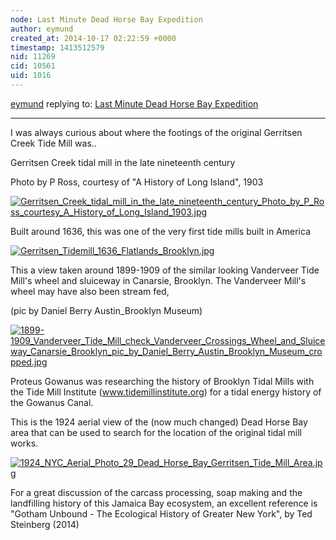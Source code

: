 ```yaml
---
node: Last Minute Dead Horse Bay Expedition
author: eymund
created_at: 2014-10-17 02:22:59 +0000
timestamp: 1413512579
nid: 11269
cid: 10561
uid: 1016
---
```




[eymund](../profile/eymund) replying to: [Last Minute Dead Horse Bay Expedition](../notes/bronwen/10-16-2014/last-minute-dead-horse-bay-expedition)

----
I was always curious about where the footings of the original Gerritsen Creek Tide Mill was..

Gerritsen Creek tidal mill in the late nineteenth century 

Photo by P Ross, courtesy of "A History of Long Island", 1903


[![Gerritsen_Creek_tidal_mill_in_the_late_nineteenth_century_Photo_by_P_Ross_courtesy_A_History_of_Long_Island_1903.jpg](https://i.publiclab.org/system/images/photos/000/007/457/medium/Gerritsen_Creek_tidal_mill_in_the_late_nineteenth_century_Photo_by_P_Ross_courtesy_A_History_of_Long_Island_1903.jpg)](https://i.publiclab.org/system/images/photos/000/007/457/original/Gerritsen_Creek_tidal_mill_in_the_late_nineteenth_century_Photo_by_P_Ross_courtesy_A_History_of_Long_Island_1903.jpg)

Built around 1636, this was one of the very first tide mills built in America

[![Gerritsen_Tidemill_1636_Flatlands_Brooklyn.jpg](https://i.publiclab.org/system/images/photos/000/007/458/medium/Gerritsen_Tidemill_1636_Flatlands_Brooklyn.jpg)](https://i.publiclab.org/system/images/photos/000/007/458/original/Gerritsen_Tidemill_1636_Flatlands_Brooklyn.jpg)

This a view taken around 1899-1909 of the similar looking Vanderveer Tide Mill's wheel and sluiceway in Canarsie, Brooklyn. The Vanderveer Mill's wheel may have also been stream fed, 

(pic by Daniel Berry Austin_Brooklyn Museum)

[![1899-1909_Vanderveer_Tide_Mill_check_Vanderveer_Crossings_Wheel_and_Sluiceway_Canarsie_Brooklyn_pic_by_Daniel_Berry_Austin_Brooklyn_Museum_cropped.jpg](https://i.publiclab.org/system/images/photos/000/007/459/medium/1899-1909_Vanderveer_Tide_Mill_check_Vanderveer_Crossings_Wheel_and_Sluiceway_Canarsie_Brooklyn_pic_by_Daniel_Berry_Austin_Brooklyn_Museum_cropped.jpg)](https://i.publiclab.org/system/images/photos/000/007/459/original/1899-1909_Vanderveer_Tide_Mill_check_Vanderveer_Crossings_Wheel_and_Sluiceway_Canarsie_Brooklyn_pic_by_Daniel_Berry_Austin_Brooklyn_Museum_cropped.jpg)

Proteus Gowanus was researching the history of Brooklyn Tidal Mills with the Tide Mill Institute (www.tidemillinstitute.org) for a tidal energy history of the Gowanus Canal.

This is the 1924 aerial view of the (now much changed) Dead Horse Bay area that can be used to search for the location of the original tidal mill works.

[![1924_NYC_Aerial_Photo_29_Dead_Horse_Bay_Gerritsen_Tide_Mill_Area.jpg](https://i.publiclab.org/system/images/photos/000/007/460/medium/1924_NYC_Aerial_Photo_29_Dead_Horse_Bay_Gerritsen_Tide_Mill_Area.jpg)](https://i.publiclab.org/system/images/photos/000/007/460/original/1924_NYC_Aerial_Photo_29_Dead_Horse_Bay_Gerritsen_Tide_Mill_Area.jpg)

For a great discussion of the carcass processing, soap making and the landfilling history of this Jamaica Bay ecosystem, an excellent reference is "Gotham Unbound - The Ecological History of Greater New York", by Ted Steinberg (2014) 



